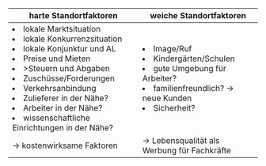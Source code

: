 
|  harte Standortfaktoren   |  weiche Standortfaktoren   |
| --- | --- |
| <li>lokale Marktsituation</li><li>lokale Konkurrenzsituation</li><li>lokale Konjunktur und AL</li><li>Preise und Mieten</li><li>>Steuern und Abgaben</li><li>Zuschüsse/Forderungen</li><li>Verkehrsanbindung</li><li>Zulieferer in der Nähe?</li><li>Arbeiter in der Nähe?</li><li>wissenschaftliche Einrichtungen in der Nähe?</li> | <li>Image/Ruf</li><li>Kindergärten/Schulen</li><li>gute Umgebung für Arbeiter?</li><li>familienfreundlich? &rarr; neue Kunden</li><li>Sicherheit?</li> |
| &rarr; kostenwirksame Faktoren | &rarr; Lebensqualität als Werbung für Fachkräfte |